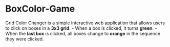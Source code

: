 # BoxColor-Game
Grid Color Changer is a simple interactive web application that allows users to click on boxes in a **3x3 grid**.   - When a box is clicked, it turns **green**.   - When the **last box** is clicked, all boxes change to **orange** in the sequence they were clicked.  
